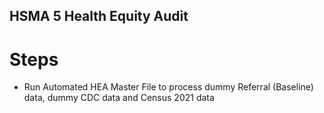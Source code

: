 ## HSMA 5 Health Equity Audit

# Steps
- Run Automated HEA Master File to process dummy Referral (Baseline) data, dummy CDC data and Census 2021 data
